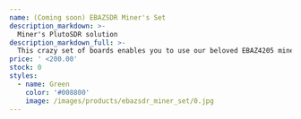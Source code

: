 ```yaml
---
name: (Coming soon) EBAZSDR Miner's Set
description_markdown: >-
  Miner's PlutoSDR solution
description_markdown_full: >-
  This crazy set of boards enables you to use our beloved EBAZ4205 miner controller as RF workhorse! It runs PlutoSDR firmware, yet cheaper than PlutoSDR itself. Of course, openwifi can't fit into this small ZYNQ-7010 FPGA. 
price: ' <200.00'
stock: 0
styles:
  - name: Green
    color: '#008800'
    image: /images/products/ebazsdr_miner_set/0.jpg
---
```


